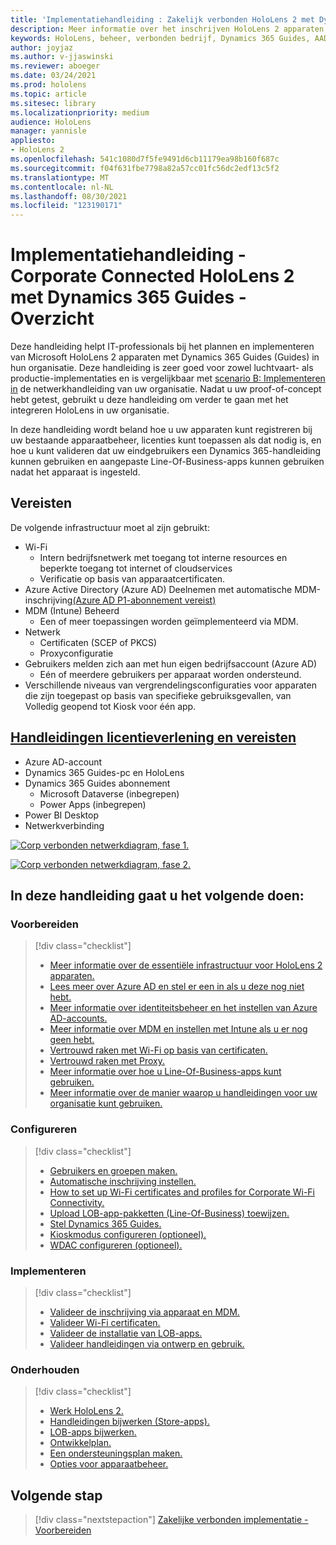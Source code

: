 ```yaml
---
title: 'Implementatiehandleiding : Zakelijk verbonden HoloLens 2 met Dynamics 365 Guides - Overzicht'
description: Meer informatie over het inschrijven HoloLens 2 apparaten met Dynamics 365 Guides via een zakelijk verbonden netwerk.
keywords: HoloLens, beheer, verbonden bedrijf, Dynamics 365 Guides, AAD, Azure AD, MDM, Mobile Device Management
author: joyjaz
ms.author: v-jjaswinski
ms.reviewer: aboeger
ms.date: 03/24/2021
ms.prod: hololens
ms.topic: article
ms.sitesec: library
ms.localizationpriority: medium
audience: HoloLens
manager: yannisle
appliesto:
- HoloLens 2
ms.openlocfilehash: 541c1080d7f5fe9491d6cb11179ea98b160f687c
ms.sourcegitcommit: f04f631fbe7798a82a57cc01fc56dc2edf13c5f2
ms.translationtype: MT
ms.contentlocale: nl-NL
ms.lasthandoff: 08/30/2021
ms.locfileid: "123190171"
---
```

# <a name="deployment-guide---corporate-connected-hololens-2-with-dynamics-365-guides---overview"></a>Implementatiehandleiding - Corporate Connected HoloLens 2 met Dynamics 365 Guides - Overzicht

Deze handleiding helpt IT-professionals bij het plannen en implementeren van Microsoft HoloLens 2 apparaten met Dynamics 365 Guides (Guides) in hun organisatie. Deze handleiding is zeer goed voor zowel luchtvaart- als productie-implementaties en is vergelijkbaar met [scenario B: Implementeren in](/hololens/common-scenarios#scenario-b-deploy-inside-your-organizations-network) de netwerkhandleiding van uw organisatie. Nadat u uw proof-of-concept hebt getest, gebruikt u deze handleiding om verder te gaan met het integreren HoloLens in uw organisatie.

In deze handleiding wordt beland hoe u uw apparaten kunt registreren bij uw bestaande apparaatbeheer, licenties kunt toepassen als dat nodig is, en hoe u kunt valideren dat uw eindgebruikers een Dynamics 365-handleiding kunnen gebruiken en aangepaste Line-Of-Business-apps kunnen gebruiken nadat het apparaat is ingesteld. 

## <a name="prerequisites"></a>Vereisten

De volgende infrastructuur moet al zijn gebruikt:
- Wi-Fi
    - Intern bedrijfsnetwerk met toegang tot interne resources en beperkte toegang tot internet of cloudservices
    - Verificatie op basis van apparaatcertificaten.
- Azure Active Directory (Azure AD) Deelnemen met automatische MDM-inschrijving[(Azure AD P1-abonnement vereist)](/azure/active-directory/fundamentals/active-directory-whatis)
- MDM (Intune) Beheerd
    - Een of meer toepassingen worden geïmplementeerd via MDM.
- Netwerk 
    - Certificaten (SCEP of PKCS)
    - Proxyconfiguratie
- Gebruikers melden zich aan met hun eigen bedrijfsaccount (Azure AD)
    - Eén of meerdere gebruikers per apparaat worden ondersteund.
- Verschillende niveaus van vergrendelingsconfiguraties voor apparaten die zijn toegepast op basis van specifieke gebruiksgevallen, van Volledig geopend tot Kiosk voor één app.

## <a name="guides-licensing-and-requirements"></a>[Handleidingen licentieverlening en vereisten](/dynamics365/mixed-reality/guides/requirements#licensing-and-product-requirements)

- Azure AD-account
- Dynamics 365 Guides-pc en HoloLens
- Dynamics 365 Guides abonnement
    - Microsoft Dataverse (inbegrepen)
    - Power Apps (inbegrepen)
- Power BI Desktop
- Netwerkverbinding

[![Corp verbonden netwerkdiagram, fase 1. ](./images/deployment-guides-revised-scenario-b-01-1.png)](./images/deployment-guides-revised-scenario-b-01-1.png#lightbox)

[![Corp verbonden netwerkdiagram, fase 2. ](./images/deployment-guides-revised-scenario-b-02-1.png)](./images/deployment-guides-revised-scenario-b-02-1.png#lightbox)

## <a name="in-this-guide-you-will"></a>In deze handleiding gaat u het volgende doen:
### <a name="prepare"></a>Voorbereiden
> [!div class="checklist"]
>- [Meer informatie over de essentiële infrastructuur voor HoloLens 2 apparaten.](hololens2-corp-connected-prepare.md#infrastructure-essentials)
>- [Lees meer over Azure AD en stel er een in als u deze nog niet hebt.](hololens2-corp-connected-prepare.md#azure-active-directory)
>- [Meer informatie over identiteitsbeheer en het instellen van Azure AD-accounts.](hololens2-corp-connected-prepare.md#identity-management)
>- [Meer informatie over MDM en instellen met Intune als u er nog geen hebt.](hololens2-corp-connected-prepare.md#mobile-device-management)
>- [Vertrouwd raken met Wi-Fi op basis van certificaten.](hololens2-corp-connected-prepare.md#certificates)
>- [Vertrouwd raken met Proxy.](hololens2-corp-connected-prepare.md#proxy)
>- [Meer informatie over hoe u Line-Of-Business-apps kunt gebruiken.](hololens2-corp-connected-prepare.md#line-of-business-apps)
>- [Meer informatie over de manier waarop u handleidingen voor uw organisatie kunt gebruiken.](hololens2-corp-connected-prepare.md#guides-playbook)
### <a name="configure"></a>Configureren
> [!div class="checklist"]
>- [Gebruikers en groepen maken.](hololens2-corp-connected-configure.md#azure-users-and-groups)
>- [Automatische inschrijving instellen.](hololens2-corp-connected-configure.md#auto-enrollment-on-hololens-2)
>- [How to set up Wi-Fi certificates and profiles for Corporate Wi-Fi Connectivity.](hololens2-corp-connected-configure.md#corporate-wi-fi-connectivity)
>- [Upload LOB-app-pakketten (Line-Of-Business) toewijzen.](hololens2-corp-connected-configure.md#app-deployment)
>- [Stel Dynamics 365 Guides.](hololens2-corp-connected-configure.md#setup-guides-application-licenses-dataverse-and-authoring)
>- [Kioskmodus configureren (optioneel).](hololens2-corp-connected-configure.md#optional-kiosk-mode)
>- [WDAC configureren (optioneel).](hololens2-corp-connected-configure.md#optional-wdac)
### <a name="deploy"></a>Implementeren
> [!div class="checklist"]
>-  [Valideer de inschrijving via apparaat en MDM.](hololens2-corp-connected-deploy.md#enrollment-validation)
>-  [Valideer Wi-Fi certificaten.](hololens2-corp-connected-deploy.md#wi-fi-certificate-validation)
>-  [Valideer de installatie van LOB-apps.](hololens2-corp-connected-deploy.md#validate-lob-app-install)
>-  [Valideer handleidingen via ontwerp en gebruik.](hololens2-corp-connected-deploy.md#validate-dynamics-365-guides)
### <a name="maintain"></a>Onderhouden
> [!div class="checklist"]
>- [Werk HoloLens 2.](hololens2-corp-connected-maintain.md#update-hololens)
>- [Handleidingen bijwerken (Store-apps).](hololens2-corp-connected-maintain.md#how-to-update-dynamics-365-guides-and-other-store-apps)
>- [LOB-apps bijwerken.](hololens2-corp-connected-maintain.md#how-to-update-lob-apps) 
>- [Ontwikkelplan.](hololens2-corp-connected-maintain.md#development-plan) 
>- [Een ondersteuningsplan maken.](hololens2-corp-connected-maintain.md#support-plan)
>- [Opties voor apparaatbeheer.](hololens2-corp-connected-maintain.md#device-management)

## <a name="next-step"></a>Volgende stap 
> [!div class="nextstepaction"]
> [Zakelijke verbonden implementatie - Voorbereiden](hololens2-corp-connected-prepare.md)
